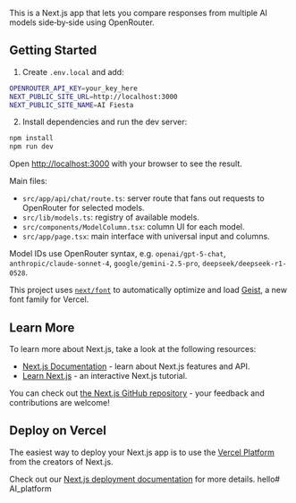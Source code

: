 This is a Next.js app that lets you compare responses from multiple AI models side‑by‑side using OpenRouter.

## Getting Started

1) Create `.env.local` and add:

```bash
OPENROUTER_API_KEY=your_key_here
NEXT_PUBLIC_SITE_URL=http://localhost:3000
NEXT_PUBLIC_SITE_NAME=AI Fiesta
```

2) Install dependencies and run the dev server:

```bash
npm install
npm run dev
```

Open [http://localhost:3000](http://localhost:3000) with your browser to see the result.

Main files:

- `src/app/api/chat/route.ts`: server route that fans out requests to OpenRouter for selected models.
- `src/lib/models.ts`: registry of available models.
- `src/components/ModelColumn.tsx`: column UI for each model.
- `src/app/page.tsx`: main interface with universal input and columns.

Model IDs use OpenRouter syntax, e.g. `openai/gpt-5-chat`, `anthropic/claude-sonnet-4`, `google/gemini-2.5-pro`, `deepseek/deepseek-r1-0528`.

This project uses [`next/font`](https://nextjs.org/docs/app/building-your-application/optimizing/fonts) to automatically optimize and load [Geist](https://vercel.com/font), a new font family for Vercel.

## Learn More

To learn more about Next.js, take a look at the following resources:

- [Next.js Documentation](https://nextjs.org/docs) - learn about Next.js features and API.
- [Learn Next.js](https://nextjs.org/learn) - an interactive Next.js tutorial.

You can check out [the Next.js GitHub repository](https://github.com/vercel/next.js) - your feedback and contributions are welcome!

## Deploy on Vercel

The easiest way to deploy your Next.js app is to use the [Vercel Platform](https://vercel.com/new?utm_medium=default-template&filter=next.js&utm_source=create-next-app&utm_campaign=create-next-app-readme) from the creators of Next.js.

Check out our [Next.js deployment documentation](https://nextjs.org/docs/app/building-your-application/deploying) for more details.
hello#   A I _ p l a t f o r m  
 